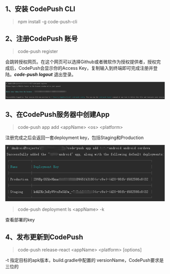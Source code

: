 ## 1、安装 CodePush CLI

> npm install -g code-push-cli

## 2、注册CodePush 账号

> code-push register

会跳转授权网页。在这个网页可以选择Github或者微软作为授权提供者，授权完成后，CodePush会显示你的Access Key，复制输入到终端即可完成注册并登陆。_**code-push logout**_ 退出登录。

![](../assets/ReactNative/code_push_register.png)

## 3、在CodePush服务器中创建App

> code-push app add &lt;appName&gt; &lt;os&gt; &lt;platform&gt;

注册完成之后会返回一套deployment key，包括Staging和Production

![](../assets/ReactNative/code_push_add_app.png)

> code-push deployment ls &lt;appName&gt; -k

查看部署的key

## 4、发布更新到CodePush

> code-push release-react &lt;appName&gt; &lt;platform&gt; \[options\]

-t 指定目标的apk版本，build.gradle中配置的 versionName，CodePush要求是三位的



